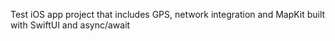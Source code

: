 Test iOS app project that includes GPS, network integration and MapKit built with SwiftUI and async/await
